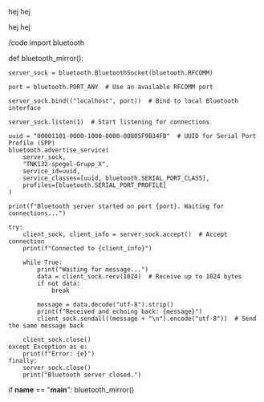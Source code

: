 
hej hej

hej hej

/code
import bluetooth

def bluetooth_mirror():

    server_sock = bluetooth.BluetoothSocket(bluetooth.RFCOMM)
    
    port = bluetooth.PORT_ANY  # Use an available RFCOMM port
    
    server_sock.bind(("localhost", port))  # Bind to local Bluetooth interface
    
    server_sock.listen(1)  # Start listening for connections

    uuid = "00001101-0000-1000-8000-00805F9B34FB"  # UUID for Serial Port Profile (SPP)
    bluetooth.advertise_service(
        server_sock,
        "TNK132-spegel-Grupp_X",
        service_id=uuid,
        service_classes=[uuid, bluetooth.SERIAL_PORT_CLASS],
        profiles=[bluetooth.SERIAL_PORT_PROFILE]
    )

    print(f"Bluetooth server started on port {port}. Waiting for connections...")

    try:
        client_sock, client_info = server_sock.accept()  # Accept connection
        print(f"Connected to {client_info}")

        while True:
            print("Waiting for message...")
            data = client_sock.recv(1024)  # Receive up to 1024 bytes
            if not data:
                break

            message = data.decode("utf-8").strip()
            print(f"Received and echoing back: {message}")
            client_sock.sendall((message + "\n").encode("utf-8"))  # Send the same message back

        client_sock.close()
    except Exception as e:
        print(f"Error: {e}")
    finally:
        server_sock.close()
        print("Bluetooth server closed.")

if __name__ == "__main__":
    bluetooth_mirror()

